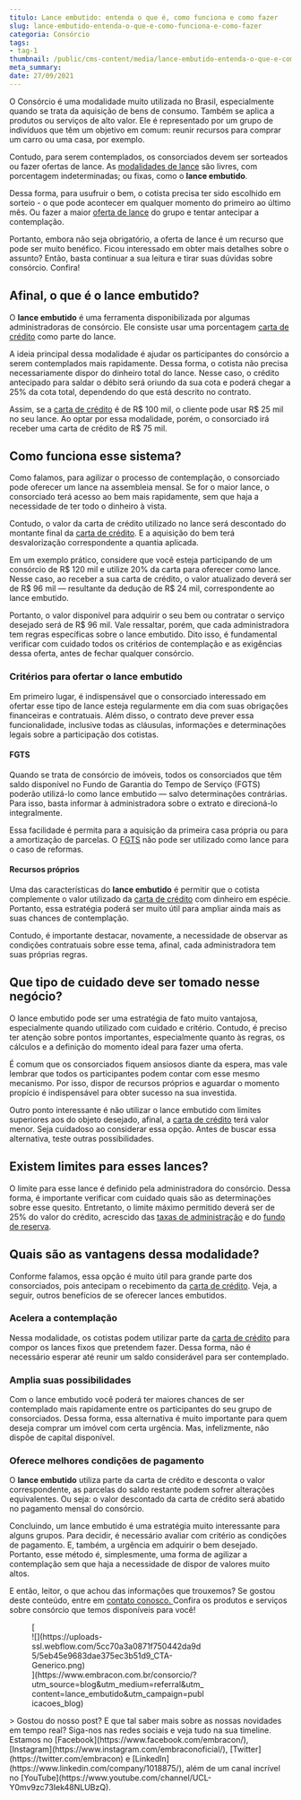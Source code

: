 ```yaml
---
titulo: Lance embutido: entenda o que é, como funciona e como fazer
slug: lance-embutido-entenda-o-que-e-como-funciona-e-como-fazer
categoria: Consórcio
tags:
- tag-1
thumbnail: /public/cms-content/media/lance-embutido-entenda-o-que-e-como-funciona-e-como-fazer.jpg
meta_summary: 
date: 27/09/2021
---
```

O Consórcio é uma modalidade muito utilizada no Brasil, especialmente quando se trata da aquisição de bens de consumo. Também se aplica a produtos ou serviços de alto valor. Ele é representado por um grupo de indivíduos que têm um objetivo em comum: reunir recursos para comprar um carro ou uma casa, por exemplo.

Contudo, para serem contemplados, os consorciados devem ser sorteados ou fazer ofertas de lance. As [modalidades de lance](https://www.embracon.com.br/blog/como-funcionam-os-tipos-de-lances-no-consorcio) são livres, com porcentagem indeterminadas; ou fixas, como o **lance embutido**.

Dessa forma, para usufruir o bem, o cotista precisa ter sido escolhido em sorteio - o que pode acontecer em qualquer momento do primeiro ao último mês. Ou fazer a maior [oferta de lance](https://www.embracon.com.br/blog/como-funcionam-os-tipos-de-lances-no-consorcio) do grupo e tentar antecipar a contemplação.

Portanto, embora não seja obrigatório, a oferta de lance é um recurso que pode ser muito benéfico. Ficou interessado em obter mais detalhes sobre o assunto? Então, basta continuar a sua leitura e tirar suas dúvidas sobre consórcio. Confira!

Afinal, o que é o lance embutido?
---------------------------------

O **lance embutido** é uma ferramenta disponibilizada por algumas administradoras de consórcio. Ele consiste usar uma porcentagem [carta de crédito](https://www.embracon.com.br/blog/o-que-voce-precisa-saber-sobre-a-carta-de-credito-de-consorcios) como parte do lance.

A ideia principal dessa modalidade é ajudar os participantes do consórcio a serem contemplados mais rapidamente. Dessa forma, o cotista não precisa necessariamente dispor do dinheiro total do lance. Nesse caso, o crédito antecipado para saldar o débito será oriundo da sua cota e poderá chegar a 25% da cota total, dependendo do que está descrito no contrato.

Assim, se a [carta de crédito](https://www.embracon.com.br/conhecaoconsorcio/o-que-e-carta-de-credito) é de R$ 100 mil, o cliente pode usar R$ 25 mil no seu lance. Ao optar por essa modalidade, porém, o consorciado irá receber uma carta de crédito de R$ 75 mil.

Como funciona esse sistema?
---------------------------

Como falamos, para agilizar o processo de contemplação, o consorciado pode oferecer um lance na assembleia mensal. Se for o maior lance, o consorciado terá acesso ao bem mais rapidamente, sem que haja a necessidade de ter todo o dinheiro à vista.

Contudo, o valor da carta de crédito utilizado no lance será descontado do montante final da [carta de crédito](https://www.embracon.com.br/blog/o-que-voce-precisa-saber-sobre-a-carta-de-credito-de-consorcios). E a aquisição do bem terá desvalorização correspondente a quantia aplicada.

Em um exemplo prático, considere que você esteja participando de um consórcio de R$ 120 mil e utilize 20% da carta para oferecer como lance. Nesse caso, ao receber a sua carta de crédito, o valor atualizado deverá ser de R$ 96 mil — resultante da dedução de R$ 24 mil, correspondente ao lance embutido.

Portanto, o valor disponível para adquirir o seu bem ou contratar o serviço desejado será de R$ 96 mil. Vale ressaltar, porém, que cada administradora tem regras específicas sobre o lance embutido. Dito isso, é fundamental verificar com cuidado todos os critérios de contemplação e as exigências dessa oferta, antes de fechar qualquer consórcio.

### Critérios para ofertar o lance embutido

Em primeiro lugar, é indispensável que o consorciado interessado em ofertar esse tipo de lance esteja regularmente em dia com suas obrigações financeiras e contratuais. Além disso, o contrato deve prever essa funcionalidade, inclusive todas as cláusulas, informações e determinações legais sobre a participação dos cotistas.

#### FGTS

Quando se trata de consórcio de imóveis, todos os consorciados que têm saldo disponível no Fundo de Garantia do Tempo de Serviço (FGTS) poderão utilizá-lo como lance embutido — salvo determinações contrárias. Para isso, basta informar à administradora sobre o extrato e direcioná-lo integralmente.

Essa facilidade é permita para a aquisição da primeira casa própria ou para a amortização de parcelas. O [FGTS](https://www.embracon.com.br/blog/5-passos-para-voce-usar-o-fgts-no-consorcio-imobiliario) não pode ser utilizado como lance para o caso de reformas.

#### Recursos próprios

Uma das características do **lance embutido** é permitir que o cotista complemente o valor utilizado da [carta de crédito](https://www.embracon.com.br/blog/o-que-voce-precisa-saber-sobre-a-carta-de-credito-de-consorcios) com dinheiro em espécie. Portanto, essa estratégia poderá ser muito útil para ampliar ainda mais as suas chances de contemplação.

Contudo, é importante destacar, novamente, a necessidade de observar as condições contratuais sobre esse tema, afinal, cada administradora tem suas próprias regras.

Que tipo de cuidado deve ser tomado nesse negócio?
--------------------------------------------------

O lance embutido pode ser uma estratégia de fato muito vantajosa, especialmente quando utilizado com cuidado e critério. Contudo, é preciso ter atenção sobre pontos importantes, especialmente quanto às regras, os cálculos e a definição do momento ideal para fazer uma oferta.

É comum que os consorciados fiquem ansiosos diante da espera, mas vale lembrar que todos os participantes podem contar com esse mesmo mecanismo. Por isso, dispor de recursos próprios e aguardar o momento propício é indispensável para obter sucesso na sua investida.

Outro ponto interessante é não utilizar o lance embutido com limites superiores aos do objeto desejado, afinal, a [carta de crédito](https://www.embracon.com.br/conhecaoconsorcio/o-que-e-carta-de-credito) terá valor menor. Seja cuidadoso ao considerar essa opção. Antes de buscar essa alternativa, teste outras possibilidades.

Existem limites para esses lances?
----------------------------------

O limite para esse lance é definido pela administradora do consórcio. Dessa forma, é importante verificar com cuidado quais são as determinações sobre esse quesito. Entretanto, o limite máximo permitido deverá ser de 25% do valor do crédito, acrescido das [taxas de administração](https://www.embracon.com.br/conhecaoconsorcio/o-que-e-taxa-de-administracao) e do [fundo de reserva](https://www.embracon.com.br/conhecaoconsorcio/o-que-e-fundo-de-reserva).

Quais são as vantagens dessa modalidade?
----------------------------------------

Conforme falamos, essa opção é muito útil para grande parte dos consorciados, pois antecipam o recebimento da [carta de crédito](https://www.embracon.com.br/blog/o-que-voce-precisa-saber-sobre-a-carta-de-credito-de-consorcios). Veja, a seguir, outros benefícios de se oferecer lances embutidos.

### Acelera a contemplação

Nessa modalidade, os cotistas podem utilizar parte da [carta de crédito](https://www.embracon.com.br/conhecaoconsorcio/o-que-e-carta-de-credito) para compor os lances fixos que pretendem fazer. Dessa forma, não é necessário esperar até reunir um saldo considerável para ser contemplado.

### Amplia suas possibilidades

Com o lance embutido você poderá ter maiores chances de ser contemplado mais rapidamente entre os participantes do seu grupo de consorciados. Dessa forma, essa alternativa é muito importante para quem deseja comprar um imóvel com certa urgência. Mas, infelizmente, não dispõe de capital disponível.

### Oferece melhores condições de pagamento

O **lance embutido** utiliza parte da carta de crédito e desconta o valor correspondente, as parcelas do saldo restante podem sofrer alterações equivalentes. Ou seja: o valor descontado da carta de crédito será abatido no pagamento mensal do consórcio.

Concluindo, um lance embutido é uma estratégia muito interessante para alguns grupos. Para decidir, é necessário avaliar com critério as condições de pagamento. E, também, a urgência em adquirir o bem desejado. Portanto, esse método é, simplesmente, uma forma de agilizar a contemplação sem que haja a necessidade de dispor de valores muito altos.

E então, leitor, o que achou das informações que trouxemos? Se gostou deste conteúdo, entre em [contato conosco. ](https://www.embracon.com.br/fale-conosco)Confira os produtos e serviços sobre consórcio que temos disponíveis para você!

<figure class="w-richtext-figure-type-image w-richtext-align-center" style="max-width:310px">[<div>![](https://uploads-ssl.webflow.com/5cc70a3a0871f750442da9d5/5eb45e9683dae375ec3b51d9_CTA-Generico.png)</div>](https://www.embracon.com.br/consorcio/?utm_source=blog&utm_medium=referral&utm_content=lance_embutido&utm_campaign=publicacoes_blog)</figure>> Gostou do nosso post? E que tal saber mais sobre as nossas novidades em tempo real? Siga-nos nas redes sociais e veja tudo na sua timeline. Estamos no [Facebook](https://www.facebook.com/embracon/), [Instagram](https://www.instagram.com/embraconoficial/), [Twitter](https://twitter.com/embracon) e [LinkedIn](https://www.linkedin.com/company/1018875/), além de um canal incrível no [YouTube](https://www.youtube.com/channel/UCL-Y0mv9zc73Iek48NLUBzQ).

‍
